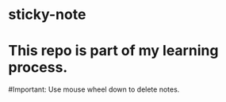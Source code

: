 # sticky-note
# This repo is part of my learning process. 


#Important: Use mouse wheel down to delete notes. 
